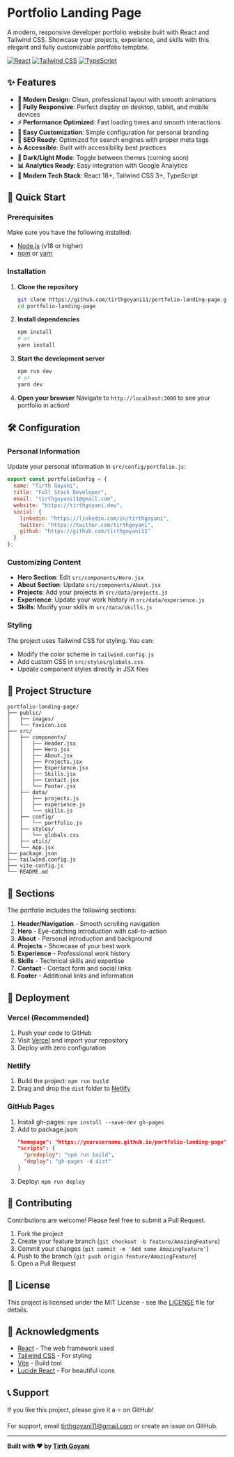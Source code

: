 # Portfolio Landing Page

A modern, responsive developer portfolio website built with React and Tailwind CSS. Showcase your projects, experience, and skills with this elegant and fully customizable portfolio template.

[![React](https://img.shields.io/badge/React-18+-61DAFB?style=flat-square&logo=react&logoColor=black)](https://reactjs.org/) [![Tailwind CSS](https://img.shields.io/badge/Tailwind%20CSS-3+-38B2AC?style=flat-square&logo=tailwind-css&logoColor=white)](https://tailwindcss.com/) [![TypeScript](https://img.shields.io/badge/TypeScript-5+-3178C6?style=flat-square&logo=typescript&logoColor=white)](https://www.typescriptlang.org/)

## ✨ Features

- **🎨 Modern Design**: Clean, professional layout with smooth animations
- **📱 Fully Responsive**: Perfect display on desktop, tablet, and mobile devices
- **⚡ Performance Optimized**: Fast loading times and smooth interactions
- **🔧 Easy Customization**: Simple configuration for personal branding
- **🎯 SEO Ready**: Optimized for search engines with proper meta tags
- **♿ Accessible**: Built with accessibility best practices
- **🌙 Dark/Light Mode**: Toggle between themes (coming soon)
- **📊 Analytics Ready**: Easy integration with Google Analytics
- **🚀 Modern Tech Stack**: React 18+, Tailwind CSS 3+, TypeScript

## 🚀 Quick Start

### Prerequisites

Make sure you have the following installed:

- [Node.js](https://nodejs.org/) (v18 or higher)
- [npm](https://www.npmjs.com/) or [yarn](https://yarnpkg.com/)

### Installation

1. **Clone the repository**
   ```bash
   git clone https://github.com/tirthgoyani11/portfolio-landing-page.git
   cd portfolio-landing-page
   ```

2. **Install dependencies**
   ```bash
   npm install
   # or
   yarn install
   ```

3. **Start the development server**
   ```bash
   npm run dev
   # or
   yarn dev
   ```

4. **Open your browser**
   Navigate to `http://localhost:3000` to see your portfolio in action!

## 🛠️ Configuration

### Personal Information

Update your personal information in `src/config/portfolio.js`:

```javascript
export const portfolioConfig = {
  name: "Tirth Goyani",
  title: "Full Stack Developer",
  email: "tirthgoyani11@gmail.com",
  website: "https://tirthgoyani.dev",
  social: {
    linkedin: "https://linkedin.com/in/tirthgoyani",
    twitter: "https://twitter.com/tirthgoyani",
    github: "https://github.com/tirthgoyani11"
  }
};
```

### Customizing Content

- **Hero Section**: Edit `src/components/Hero.jsx`
- **About Section**: Update `src/components/About.jsx`
- **Projects**: Add your projects in `src/data/projects.js`
- **Experience**: Update your work history in `src/data/experience.js`
- **Skills**: Modify your skills in `src/data/skills.js`

### Styling

The project uses Tailwind CSS for styling. You can:

- Modify the color scheme in `tailwind.config.js`
- Add custom CSS in `src/styles/globals.css`
- Update component styles directly in JSX files

## 📁 Project Structure

```
portfolio-landing-page/
├── public/
│   ├── images/
│   └── favicon.ico
├── src/
│   ├── components/
│   │   ├── Header.jsx
│   │   ├── Hero.jsx
│   │   ├── About.jsx
│   │   ├── Projects.jsx
│   │   ├── Experience.jsx
│   │   ├── Skills.jsx
│   │   ├── Contact.jsx
│   │   └── Footer.jsx
│   ├── data/
│   │   ├── projects.js
│   │   ├── experience.js
│   │   └── skills.js
│   ├── config/
│   │   └── portfolio.js
│   ├── styles/
│   │   └── globals.css
│   ├── utils/
│   └── App.jsx
├── package.json
├── tailwind.config.js
├── vite.config.js
└── README.md
```

## 🎨 Sections

The portfolio includes the following sections:

1. **Header/Navigation** - Smooth scrolling navigation
2. **Hero** - Eye-catching introduction with call-to-action
3. **About** - Personal introduction and background
4. **Projects** - Showcase of your best work
5. **Experience** - Professional work history
6. **Skills** - Technical skills and expertise
7. **Contact** - Contact form and social links
8. **Footer** - Additional links and information

## 🚀 Deployment

### Vercel (Recommended)

1. Push your code to GitHub
2. Visit [Vercel](https://vercel.com/) and import your repository
3. Deploy with zero configuration

### Netlify

1. Build the project: `npm run build`
2. Drag and drop the `dist` folder to [Netlify](https://netlify.com/)

### GitHub Pages

1. Install gh-pages: `npm install --save-dev gh-pages`
2. Add to package.json:
   ```json
   "homepage": "https://yourusername.github.io/portfolio-landing-page",
   "scripts": {
     "predeploy": "npm run build",
     "deploy": "gh-pages -d dist"
   }
   ```
3. Deploy: `npm run deploy`

## 🤝 Contributing

Contributions are welcome! Please feel free to submit a Pull Request.

1. Fork the project
2. Create your feature branch (`git checkout -b feature/AmazingFeature`)
3. Commit your changes (`git commit -m 'Add some AmazingFeature'`)
4. Push to the branch (`git push origin feature/AmazingFeature`)
5. Open a Pull Request

## 📝 License

This project is licensed under the MIT License - see the [LICENSE](LICENSE) file for details.

## 🙏 Acknowledgments

- [React](https://reactjs.org/) - The web framework used
- [Tailwind CSS](https://tailwindcss.com/) - For styling
- [Vite](https://vitejs.dev/) - Build tool
- [Lucide React](https://lucide.dev/) - For beautiful icons

## 📞 Support

If you like this project, please give it a ⭐ on GitHub!

For support, email tirthgoyani11@gmail.com or create an issue on GitHub.

---
**Built with ❤️ by [Tirth Goyani](https://tirthgoyani.dev)**
